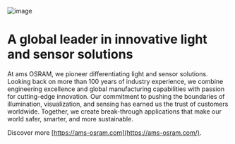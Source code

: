 ![image](https://github.com/ams-OSRAM-Group/.github/assets/172606976/b34ed152-aa2a-4e08-b0af-de61e85274fe)



# A global leader in innovative light and sensor solutions
At ams OSRAM, we pioneer differentiating light and sensor solutions. Looking back on more than 100 years of industry experience, we combine engineering excellence and global manufacturing capabilities with passion for cutting-edge innovation. Our commitment to pushing the boundaries of illumination, visualization, and sensing has earned us the trust of customers worldwide. Together, we create break-through applications that make our world safer, smarter, and more sustainable.

Discover more [https://ams-osram.com](https://ams-osram.com/).
